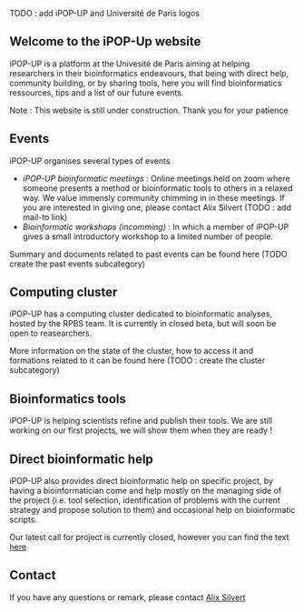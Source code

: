 TODO : add iPOP-UP and Université de Paris logos

## Welcome to the iPOP-Up website
iPOP-UP is a platform at the Univesité de Paris aiming at helping researchers in their bioinformatics endeavours, that being with direct help, community building, or by sharing tools, here you will find bioinformatics ressources, tips and a list of our future events.

Note : This website is still under construction. Thank you for your patience

## Events
iPOP-UP organises several types of events
- *iPOP-UP bioinformatic meetings* : Online meetings held on zoom where someone presents a method or bioinformatic tools to others in a relaxed way. We value immensly community chimming in in these meetings. If you are interested in giving one, please contact Alix Silvert (TODO : add mail-to link)
- *Bioinformatic workshops (incomming)* : In which a member of iPOP-UP gives a small introductory workshop to a limited number of people.

Summary and documents related to past events can be found here (TODO create the past events subcategory)

## Computing cluster
iPOP-UP has a computing cluster dedicated to bioinformatic analyses, hosted by the RPBS team. It is currently in closed beta, but will soon be open to reasearchers.

More information on the state of the cluster, how to access it and formations related to it can be found here (TODO : create the cluster subcategory)

## Bioinformatics tools
iPOP-UP is helping scientists refine and publish their tools. We are still working on our first projects, we will show them when they are ready !

## Direct bioinformatic help
iPOP-UP also provides direct bioinformatic help on specific project, by having a bioinformatician come and help mostly on the managing side of the project (i.e. tool selection, identification of problems with the current strategy and propose solution to them) and occasional help on bioinformatic scripts.

Our latest call for project is currently closed, however you can find the text [here](./Media/call_for_projects_2021.pdf)

## Contact
If you have any questions or remark, please contact [Alix Silvert](mailto:alix.silvert@u-paris.fr)
